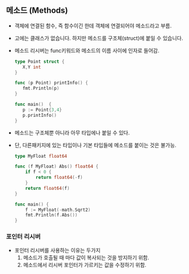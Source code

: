 ## 메소드 (Methods)

- 객체에 연결된 함수, 즉 함수이긴 한데 객체에 연결되어야 메소드라고 부름.

- 고에는 클래스가 없습니다. 하지만 메소드를 구조체(struct)에 붙일 수 있습니다.

- 메소드 리시버는 func키워드와 메소드의 이름 사이에 인자로 들어감.

  ```go
  type Point struct {
     X,Y int
  }
  
  func (p Point) printInfo() {
     fmt.Println(p)
  }
  
  func main()  {
     p := Point{3,4}
     p.printInfo()
  }
  ```

  

- 메소드는 구조체뿐 아니라 아무 타입에나 붙일 수 있다.

- 단, 다른패키지에 있는 타입이나 기본 타입들에 메소드를 붙이는 것은 불가능.

  ```go
  type MyFloat float64
  
  func (f MyFloat) Abs() float64 {
      if f < 0 {
          return float64(-f)
      }
      return float64(f)
  }
  
  func main() {
      f := MyFloat(-math.Sqrt2)
      fmt.Println(f.Abs())
  }
  ```

### 포인터 리시버

- 포인터 리시버를 사용하는 이유는 두가지
  1. 메소드가 호출될 때 마다 값이 복사되는 것을 방지하기 위함.
  2. 메소드에서 리시버 포인터가 가르키는 값을 수정하기 위함.

## 
